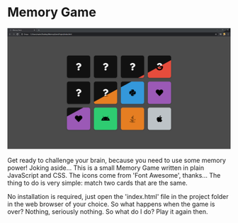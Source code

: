 # Memory Game

![First png](intro.png)

Get ready to challenge your brain, because you need to use some memory power!
Joking aside...
This is a small Memory Game written in plain JavaScript and CSS.
The icons come from 'Font Awesome', thanks...
The thing to do is very simple: match two cards that are the same.

No installation is required, just open the 'index.html' file in the project folder in the web browser of your choice.
So what happens when the game is over? Nothing, seriously nothing.
So what do I do? Play it again then.
